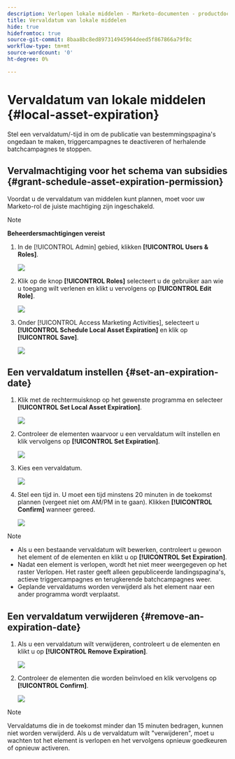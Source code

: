 ```yaml
---
description: Verlopen lokale middelen - Marketo-documenten - productdocumentatie
title: Vervaldatum van lokale middelen
hide: true
hidefromtoc: true
source-git-commit: 8baa8bc8ed897314945964deed5f867866a79f8c
workflow-type: tm+mt
source-wordcount: '0'
ht-degree: 0%

---
```


# Vervaldatum van lokale middelen {#local-asset-expiration}

Stel een vervaldatum/-tijd in om de publicatie van bestemmingspagina&#39;s ongedaan te maken, triggercampagnes te deactiveren of herhalende batchcampagnes te stoppen.

## Vervalmachtiging voor het schema van subsidies {#grant-schedule-asset-expiration-permission}

Voordat u de vervaldatum van middelen kunt plannen, moet voor uw Marketo-rol de juiste machtiging zijn ingeschakeld.

>[!NOTE]
>
>**Beheerdersmachtigingen vereist**

1. In de [!UICONTROL Admin] gebied, klikken **[!UICONTROL Users & Roles]**.

   ![](assets/local-asset-expiration-1.png)

1. Klik op de knop **[!UICONTROL Roles]** selecteert u de gebruiker aan wie u toegang wilt verlenen en klikt u vervolgens op **[!UICONTROL Edit Role]**.

   ![](assets/local-asset-expiration-2.png)

1. Onder [!UICONTROL Access Marketing Activities], selecteert u **[!UICONTROL Schedule Local Asset Expiration]** en klik op **[!UICONTROL Save]**.

   ![](assets/local-asset-expiration-3.png)

## Een vervaldatum instellen {#set-an-expiration-date}

1. Klik met de rechtermuisknop op het gewenste programma en selecteer **[!UICONTROL Set Local Asset Expiration]**.

   ![](assets/local-asset-expiration-4.png)

1. Controleer de elementen waarvoor u een vervaldatum wilt instellen en klik vervolgens op **[!UICONTROL Set Expiration]**.

   ![](assets/local-asset-expiration-5.png)

1. Kies een vervaldatum.

   ![](assets/local-asset-expiration-6.png)

1. Stel een tijd in. U moet een tijd minstens 20 minuten in de toekomst plannen (vergeet niet om AM/PM in te gaan). Klikken **[!UICONTROL Confirm]** wanneer gereed.

   ![](assets/local-asset-expiration-7.png)

>[!NOTE]
>
>* Als u een bestaande vervaldatum wilt bewerken, controleert u gewoon het element of de elementen en klikt u op **[!UICONTROL Set Expiration]**.
>* Nadat een element is verlopen, wordt het niet meer weergegeven op het raster Verlopen. Het raster geeft alleen gepubliceerde landingspagina&#39;s, actieve triggercampagnes en terugkerende batchcampagnes weer.
>* Geplande vervaldatums worden verwijderd als het element naar een ander programma wordt verplaatst.


## Een vervaldatum verwijderen {#remove-an-expiration-date}

1. Als u een vervaldatum wilt verwijderen, controleert u de elementen en klikt u op **[!UICONTROL Remove Expiration]**.

   ![](assets/local-asset-expiration-8.png)

1. Controleer de elementen die worden beïnvloed en klik vervolgens op **[!UICONTROL Confirm]**.

   ![](assets/local-asset-expiration-9.png)

>[!NOTE]
>
>Vervaldatums die in de toekomst minder dan 15 minuten bedragen, kunnen niet worden verwijderd. Als u de vervaldatum wilt &quot;verwijderen&quot;, moet u wachten tot het element is verlopen en het vervolgens opnieuw goedkeuren of opnieuw activeren.
